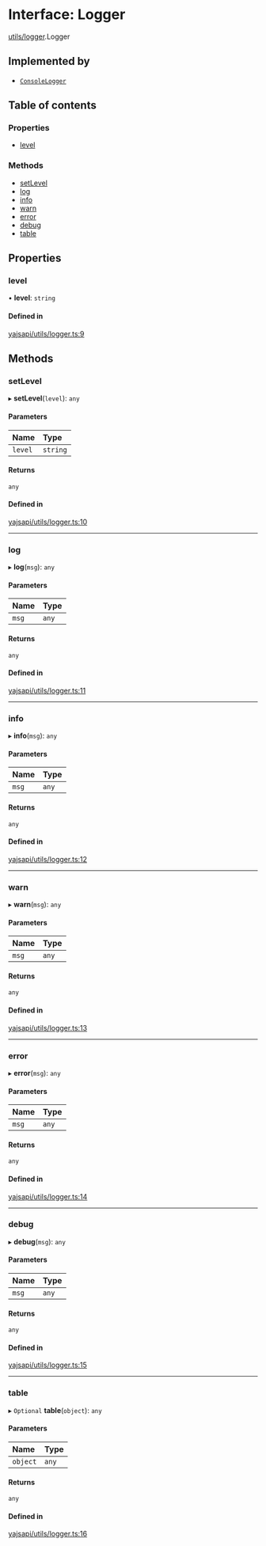 # Interface: Logger

[utils/logger](../modules/utils_logger.md).Logger

## Implemented by

- [`ConsoleLogger`](../classes/utils_consoleLogger.ConsoleLogger.md)

## Table of contents

### Properties

- [level](utils_logger.Logger.md#level)

### Methods

- [setLevel](utils_logger.Logger.md#setlevel)
- [log](utils_logger.Logger.md#log)
- [info](utils_logger.Logger.md#info)
- [warn](utils_logger.Logger.md#warn)
- [error](utils_logger.Logger.md#error)
- [debug](utils_logger.Logger.md#debug)
- [table](utils_logger.Logger.md#table)

## Properties

### level

• **level**: `string`

#### Defined in

[yajsapi/utils/logger.ts:9](https://github.com/golemfactory/yajsapi/blob/5793bb7/yajsapi/utils/logger.ts#L9)

## Methods

### setLevel

▸ **setLevel**(`level`): `any`

#### Parameters

| Name | Type |
| :------ | :------ |
| `level` | `string` |

#### Returns

`any`

#### Defined in

[yajsapi/utils/logger.ts:10](https://github.com/golemfactory/yajsapi/blob/5793bb7/yajsapi/utils/logger.ts#L10)

___

### log

▸ **log**(`msg`): `any`

#### Parameters

| Name | Type |
| :------ | :------ |
| `msg` | `any` |

#### Returns

`any`

#### Defined in

[yajsapi/utils/logger.ts:11](https://github.com/golemfactory/yajsapi/blob/5793bb7/yajsapi/utils/logger.ts#L11)

___

### info

▸ **info**(`msg`): `any`

#### Parameters

| Name | Type |
| :------ | :------ |
| `msg` | `any` |

#### Returns

`any`

#### Defined in

[yajsapi/utils/logger.ts:12](https://github.com/golemfactory/yajsapi/blob/5793bb7/yajsapi/utils/logger.ts#L12)

___

### warn

▸ **warn**(`msg`): `any`

#### Parameters

| Name | Type |
| :------ | :------ |
| `msg` | `any` |

#### Returns

`any`

#### Defined in

[yajsapi/utils/logger.ts:13](https://github.com/golemfactory/yajsapi/blob/5793bb7/yajsapi/utils/logger.ts#L13)

___

### error

▸ **error**(`msg`): `any`

#### Parameters

| Name | Type |
| :------ | :------ |
| `msg` | `any` |

#### Returns

`any`

#### Defined in

[yajsapi/utils/logger.ts:14](https://github.com/golemfactory/yajsapi/blob/5793bb7/yajsapi/utils/logger.ts#L14)

___

### debug

▸ **debug**(`msg`): `any`

#### Parameters

| Name | Type |
| :------ | :------ |
| `msg` | `any` |

#### Returns

`any`

#### Defined in

[yajsapi/utils/logger.ts:15](https://github.com/golemfactory/yajsapi/blob/5793bb7/yajsapi/utils/logger.ts#L15)

___

### table

▸ `Optional` **table**(`object`): `any`

#### Parameters

| Name | Type |
| :------ | :------ |
| `object` | `any` |

#### Returns

`any`

#### Defined in

[yajsapi/utils/logger.ts:16](https://github.com/golemfactory/yajsapi/blob/5793bb7/yajsapi/utils/logger.ts#L16)
